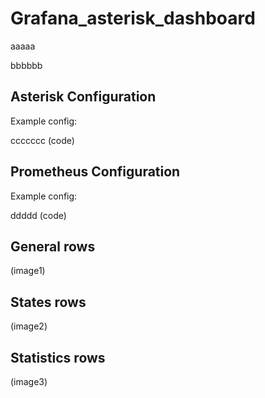 # Grafana_asterisk_dashboard
aaaaa

bbbbbb

## Asterisk Configuration
Example config:

ccccccc (code)

## Prometheus Configuration
Example config:

ddddd (code)

## General rows
(image1)

## States rows
(image2)

## Statistics rows
(image3)
